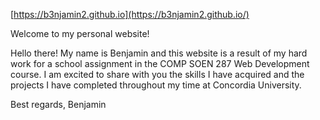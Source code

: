 [https://b3njamin2.github.io](https://b3njamin2.github.io/)

Welcome to my personal website!

Hello there! My name is Benjamin and this website is a result of my hard work for a school assignment in 
the COMP SOEN 287 Web Development course. I am excited to share with you the skills I have acquired and 
the projects I have completed throughout my time at Concordia University.

Best regards,
Benjamin
